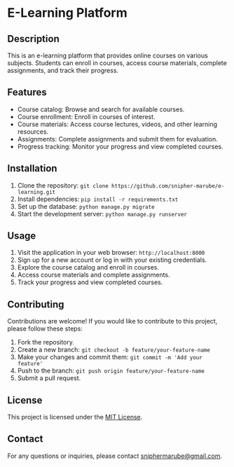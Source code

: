 # E-Learning Platform

## Description

This is an e-learning platform that provides online courses on various subjects. Students can enroll in courses, access course materials, complete assignments, and track their progress.

## Features

- Course catalog: Browse and search for available courses.
- Course enrollment: Enroll in courses of interest.
- Course materials: Access course lectures, videos, and other learning resources.
- Assignments: Complete assignments and submit them for evaluation.
- Progress tracking: Monitor your progress and view completed courses.

## Installation

1. Clone the repository: `git clone https://github.com/snipher-marube/e-learning.git`
2. Install dependencies: `pip install -r requirements.txt`
3. Set up the database: `python manage.py migrate`
4. Start the development server: `python manage.py runserver`

## Usage

1. Visit the application in your web browser: `http://localhost:8000`
2. Sign up for a new account or log in with your existing credentials.
3. Explore the course catalog and enroll in courses.
4. Access course materials and complete assignments.
5. Track your progress and view completed courses.

## Contributing

Contributions are welcome! If you would like to contribute to this project, please follow these steps:

1. Fork the repository.
2. Create a new branch: `git checkout -b feature/your-feature-name`
3. Make your changes and commit them: `git commit -m 'Add your feature'`
4. Push to the branch: `git push origin feature/your-feature-name`
5. Submit a pull request.

## License

This project is licensed under the [MIT License](LICENSE).

## Contact

For any questions or inquiries, please contact [sniphermarube@gmail.com](mailto:sniphermarube@gmail.com).
